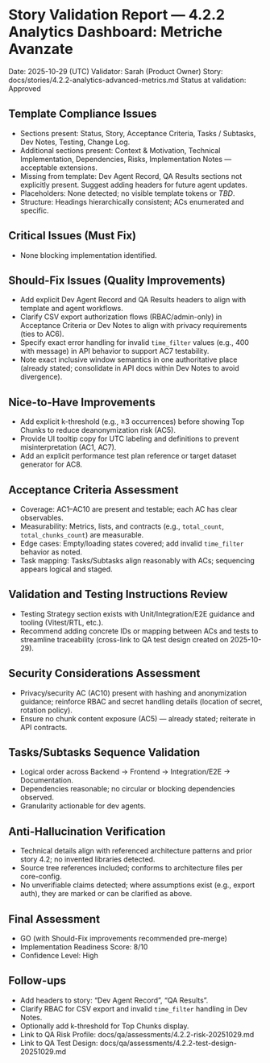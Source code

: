 # Story Validation Report — 4.2.2 Analytics Dashboard: Metriche Avanzate

Date: 2025-10-29 (UTC)
Validator: Sarah (Product Owner)
Story: docs/stories/4.2.2-analytics-advanced-metrics.md
Status at validation: Approved

## Template Compliance Issues
- Sections present: Status, Story, Acceptance Criteria, Tasks / Subtasks, Dev Notes, Testing, Change Log.
- Additional sections present: Context & Motivation, Technical Implementation, Dependencies, Risks, Implementation Notes — acceptable extensions.
- Missing from template: Dev Agent Record, QA Results sections not explicitly present. Suggest adding headers for future agent updates.
- Placeholders: None detected; no visible template tokens or _TBD_.
- Structure: Headings hierarchically consistent; ACs enumerated and specific.

## Critical Issues (Must Fix)
- None blocking implementation identified.

## Should-Fix Issues (Quality Improvements)
- Add explicit Dev Agent Record and QA Results headers to align with template and agent workflows.
- Clarify CSV export authorization flows (RBAC/admin-only) in Acceptance Criteria or Dev Notes to align with privacy requirements (ties to AC6).
- Specify exact error handling for invalid `time_filter` values (e.g., 400 with message) in API behavior to support AC7 testability.
- Note exact inclusive window semantics in one authoritative place (already stated; consolidate in API docs within Dev Notes to avoid divergence).

## Nice-to-Have Improvements
- Add explicit k-threshold (e.g., ≥3 occurrences) before showing Top Chunks to reduce deanonymization risk (AC5).
- Provide UI tooltip copy for UTC labeling and definitions to prevent misinterpretation (AC1, AC7).
- Add an explicit performance test plan reference or target dataset generator for AC8.

## Acceptance Criteria Assessment
- Coverage: AC1–AC10 are present and testable; each AC has clear observables.
- Measurability: Metrics, lists, and contracts (e.g., `total_count`, `total_chunks_count`) are measurable.
- Edge cases: Empty/loading states covered; add invalid `time_filter` behavior as noted.
- Task mapping: Tasks/Subtasks align reasonably with ACs; sequencing appears logical and staged.

## Validation and Testing Instructions Review
- Testing Strategy section exists with Unit/Integration/E2E guidance and tooling (Vitest/RTL, etc.).
- Recommend adding concrete IDs or mapping between ACs and tests to streamline traceability (cross-link to QA test design created on 2025-10-29).

## Security Considerations Assessment
- Privacy/security AC (AC10) present with hashing and anonymization guidance; reinforce RBAC and secret handling details (location of secret, rotation policy).
- Ensure no chunk content exposure (AC5) — already stated; reiterate in API contracts.

## Tasks/Subtasks Sequence Validation
- Logical order across Backend → Frontend → Integration/E2E → Documentation.
- Dependencies reasonable; no circular or blocking dependencies observed.
- Granularity actionable for dev agents.

## Anti-Hallucination Verification
- Technical details align with referenced architecture patterns and prior story 4.2; no invented libraries detected.
- Source tree references included; conforms to architecture files per core-config.
- No unverifiable claims detected; where assumptions exist (e.g., export auth), they are marked or can be clarified as above.

## Final Assessment
- GO (with Should-Fix improvements recommended pre-merge)
- Implementation Readiness Score: 8/10
- Confidence Level: High

## Follow-ups
- Add headers to story: “Dev Agent Record”, “QA Results”.
- Clarify RBAC for CSV export and invalid `time_filter` handling in Dev Notes.
- Optionally add k-threshold for Top Chunks display.
- Link to QA Risk Profile: docs/qa/assessments/4.2.2-risk-20251029.md
- Link to QA Test Design: docs/qa/assessments/4.2.2-test-design-20251029.md

